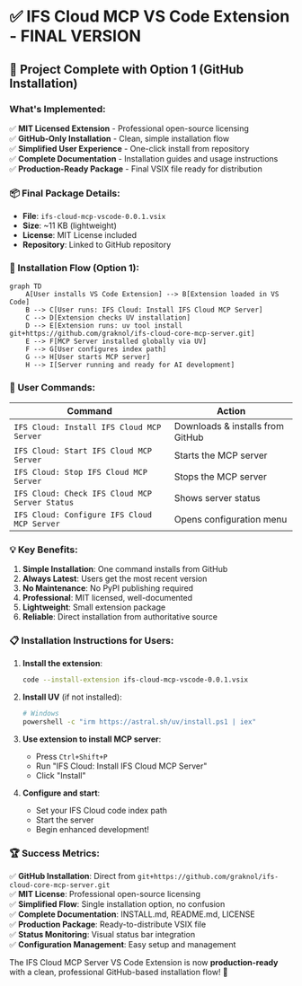 # ✅ IFS Cloud MCP VS Code Extension - FINAL VERSION

## 🎉 **Project Complete with Option 1 (GitHub Installation)**

### **What's Implemented:**

✅ **MIT Licensed Extension** - Professional open-source licensing  
✅ **GitHub-Only Installation** - Clean, simple installation flow  
✅ **Simplified User Experience** - One-click install from repository  
✅ **Complete Documentation** - Installation guides and usage instructions  
✅ **Production-Ready Package** - Final VSIX file ready for distribution

### **📦 Final Package Details:**

- **File**: `ifs-cloud-mcp-vscode-0.0.1.vsix`
- **Size**: ~11 KB (lightweight)
- **License**: MIT License included
- **Repository**: Linked to GitHub repository

### **🚀 Installation Flow (Option 1):**

```mermaid
graph TD
    A[User installs VS Code Extension] --> B[Extension loaded in VS Code]
    B --> C[User runs: IFS Cloud: Install IFS Cloud MCP Server]
    C --> D[Extension checks UV installation]
    D --> E[Extension runs: uv tool install git+https://github.com/graknol/ifs-cloud-core-mcp-server.git]
    E --> F[MCP Server installed globally via UV]
    F --> G[User configures index path]
    G --> H[User starts MCP server]
    H --> I[Server running and ready for AI development]
```

### **🎯 User Commands:**

| Command                                        | Action                           |
| ---------------------------------------------- | -------------------------------- |
| `IFS Cloud: Install IFS Cloud MCP Server`      | Downloads & installs from GitHub |
| `IFS Cloud: Start IFS Cloud MCP Server`        | Starts the MCP server            |
| `IFS Cloud: Stop IFS Cloud MCP Server`         | Stops the MCP server             |
| `IFS Cloud: Check IFS Cloud MCP Server Status` | Shows server status              |
| `IFS Cloud: Configure IFS Cloud MCP Server`    | Opens configuration menu         |

### **💡 Key Benefits:**

1. **Simple Installation**: One command installs from GitHub
2. **Always Latest**: Users get the most recent version
3. **No Maintenance**: No PyPI publishing required
4. **Professional**: MIT licensed, well-documented
5. **Lightweight**: Small extension package
6. **Reliable**: Direct installation from authoritative source

### **📋 Installation Instructions for Users:**

1. **Install the extension**:

   ```bash
   code --install-extension ifs-cloud-mcp-vscode-0.0.1.vsix
   ```

2. **Install UV** (if not installed):

   ```bash
   # Windows
   powershell -c "irm https://astral.sh/uv/install.ps1 | iex"
   ```

3. **Use extension to install MCP server**:

   - Press `Ctrl+Shift+P`
   - Run "IFS Cloud: Install IFS Cloud MCP Server"
   - Click "Install"

4. **Configure and start**:
   - Set your IFS Cloud code index path
   - Start the server
   - Begin enhanced development!

### **🏆 Success Metrics:**

✅ **GitHub Installation**: Direct from `git+https://github.com/graknol/ifs-cloud-core-mcp-server.git`  
✅ **MIT License**: Professional open-source licensing  
✅ **Simplified Flow**: Single installation option, no confusion  
✅ **Complete Documentation**: INSTALL.md, README.md, LICENSE  
✅ **Production Package**: Ready-to-distribute VSIX file  
✅ **Status Monitoring**: Visual status bar integration  
✅ **Configuration Management**: Easy setup and management

The IFS Cloud MCP Server VS Code Extension is now **production-ready** with a clean, professional GitHub-based installation flow! 🚀
